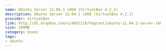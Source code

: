 ```yaml
---
name: Ubuntu Server 12.04.1 i868 (VirtualBox 4.2.1)
description: Ubuntu Server 12.04.1 i868 (VirtualBox 4.2.1)
provider: VirtualBox
link: http://dl.dropbox.com/u/4031118/Vagrant/ubuntu-12.04.1-server-i686-virtual.box
size: 389MB
category: boxes
tags:
- ubuntu
---
```

